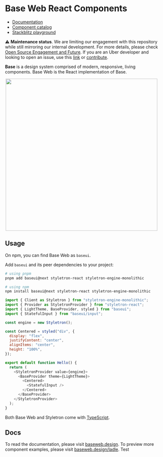 <h1>Base Web React Components</h1>

- [Documentation](https://baseweb.design)
- [Component catalog](https://baseweb.design/ladle)
- [Stackblitz playground](https://baseweb.design/new)

⚠️ **Maintenance status**. We are limiting our engagement with this repository while still mirroring our internal development. For more details, please check [Open Source Engagement and Future](https://baseweb.design/blog/open-source-engagement/). If you are an Uber developer and looking to open an issue, use this [link](https://t.uber.com/ui-platform-bug-2) or [contribute](https://p.uber.com/base-code).

**Base** is a design system comprised of modern, responsive, living components. Base Web is the React implementation of Base.

<p align="center">
  <a href="https://baseweb.design">
    <img width="500px" src="https://i.imgur.com/UaRZdTq.png">
  </a>
</p>

## Usage

On npm, you can find Base Web as `baseui`.

Add `baseui` and its peer dependencies to your project:

```bash
# using pnpm
pnpm add baseui@next styletron-react styletron-engine-monolithic

# using npm
npm install baseui@next styletron-react styletron-engine-monolithic
```

```javascript
import { Client as Styletron } from "styletron-engine-monolithic";
import { Provider as StyletronProvider } from "styletron-react";
import { LightTheme, BaseProvider, styled } from "baseui";
import { StatefulInput } from "baseui/input";

const engine = new Styletron();

const Centered = styled("div", {
  display: "flex",
  justifyContent: "center",
  alignItems: "center",
  height: "100%",
});

export default function Hello() {
  return (
    <StyletronProvider value={engine}>
      <BaseProvider theme={LightTheme}>
        <Centered>
          <StatefulInput />
        </Centered>
      </BaseProvider>
    </StyletronProvider>
  );
}
```

Both Base Web and Styletron come with [TypeScript](https://www.typescriptlang.org/index.html).

## Docs

To read the documentation, please visit [baseweb.design](https://baseweb.design). To preview more component examples, please visit [baseweb.design/ladle](https://baseweb.design/ladle).
Test
